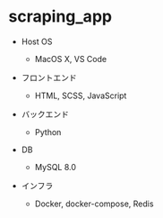 # scraping_app
- Host OS
  - MacOS X, VS Code

- フロントエンド
  - HTML, SCSS, JavaScript

- バックエンド
  - Python

- DB
  - MySQL 8.0

- インフラ
  - Docker, docker-compose, Redis
